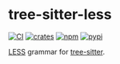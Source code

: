 # tree-sitter-less

[![CI][ci]](https://github.com/jimliang/tree-sitter-less/actions/workflows/ci.yml)
[![crates][crates]](https://crates.io/crates/tree-sitter-less)
[![npm][npm]](https://www.npmjs.com/package/tree-sitter-less)
[![pypi][pypi]](https://pypi.org/project/tree-sitter-less)

[LESS](https://lesscss.org/) grammar for [tree-sitter](https://github.com/tree-sitter/tree-sitter).

[ci]: https://img.shields.io/github/actions/workflow/status/jimliang/tree-sitter-less/ci.yml?logo=github&label=CI
[npm]: https://img.shields.io/npm/v/tree-sitter-less?logo=npm
[crates]: https://img.shields.io/crates/v/tree-sitter-less?logo=rust
[pypi]: https://img.shields.io/pypi/v/tree-sitter-less?logo=pypi&logoColor=ffd242
